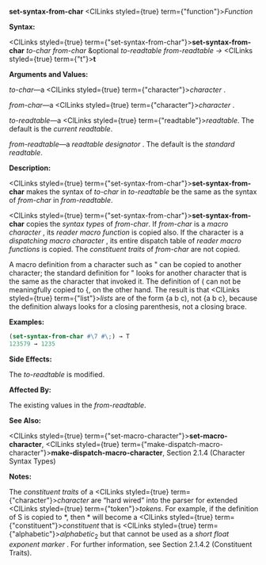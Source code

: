 **set-syntax-from-char** <ClLinks styled={true} term={"function"}><i>Function</i></ClLinks> 



**Syntax:** 



<ClLinks styled={true} term={"set-syntax-from-char"}><b>set-syntax-from-char</b></ClLinks> *to-char from-char* &amp;optional *to-readtable from-readtable →* <ClLinks styled={true} term={"t"}><b>t</b></ClLinks> 



**Arguments and Values:** 



*to-char*—a <ClLinks styled={true} term={"character"}><i>character</i></ClLinks> . 



*from-char*—a <ClLinks styled={true} term={"character"}><i>character</i></ClLinks> . 



*to-readtable*—a <ClLinks styled={true} term={"readtable"}><i>readtable</i></ClLinks>. The default is the *current readtable*. 



*from-readtable*—a *readtable designator* . The default is the *standard readtable*. 



**Description:** 



<ClLinks styled={true} term={"set-syntax-from-char"}><b>set-syntax-from-char</b></ClLinks> makes the syntax of *to-char* in *to-readtable* be the same as the syntax of *from-char* in *from-readtable*. 



<ClLinks styled={true} term={"set-syntax-from-char"}><b>set-syntax-from-char</b></ClLinks> copies the *syntax types* of *from-char*. If *from-char* is a *macro character* , its *reader macro function* is copied also. If the character is a *dispatching macro character* , its entire dispatch table of *reader macro functions* is copied. The *constituent traits* of *from-char* are not copied. 



A macro definition from a character such as " can be copied to another character; the standard definition for " looks for another character that is the same as the character that invoked it. The definition of ( can not be meaningfully copied to \{, on the other hand. The result is that <ClLinks styled={true} term={"list"}><i>lists</i></ClLinks> are of the form \{a b c), not \{a b c\}, because the definition always looks for a closing parenthesis, not a closing brace. 



**Examples:**
```lisp
(set-syntax-from-char #\7 #\;) → T 
123579 → 1235 
```
**Side Effects:** 



The *to-readtable* is modified. 



**Affected By:** 



The existing values in the *from-readtable*. 



**See Also:** 



<ClLinks styled={true} term={"set-macro-character"}><b>set-macro-character</b></ClLinks>, <ClLinks styled={true} term={"make-dispatch-macro-character"}><b>make-dispatch-macro-character</b></ClLinks>, Section 2.1.4 (Character Syntax Types) 



 



 



**Notes:** 



The *constituent traits* of a <ClLinks styled={true} term={"character"}><i>character</i></ClLinks> are “hard wired” into the parser for extended <ClLinks styled={true} term={"token"}><i>tokens</i></ClLinks>. For example, if the definition of S is copied to \*, then \* will become a <ClLinks styled={true} term={"constituent"}><i>constituent</i></ClLinks> that is <ClLinks styled={true} term={"alphabetic"}><i>alphabetic</i></ClLinks><sub>2</sub> but that cannot be used as a *short float exponent marker* . For further information, see Section 2.1.4.2 (Constituent Traits). 



